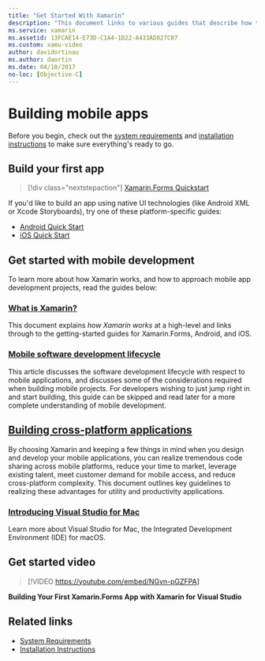 ```yaml
---
title: "Get Started With Xamarin"
description: "This document links to various guides that describe how to get started with Xamarin development. The linked content discusses how to build a first app, and provides a general introduction to mobile development."
ms.service: xamarin
ms.assetid: 13FCAE14-E73D-C1A4-1D22-A433AD827C07
ms.custom: xamu-video
author: davidortinau
ms.author: daortin
ms.date: 04/10/2017
no-loc: [Objective-C]
---
```


# Building mobile apps

Before you begin, check out the [system requirements](requirements.md)
and [installation instructions](~/get-started/installation/index.md) to make sure everything's
ready to go.

## Build your first app

> [!div class="nextstepaction"]
> [Xamarin.Forms Quickstart](~/get-started/quickstarts/app.md)

If you'd like to build an app using native UI technologies (like Android XML or Xcode Storyboards), try one of these platform-specific guides:

- [Android Quick Start](~/android/get-started/hello-android/hello-android-quickstart.md)
- [iOS Quick Start](~/ios/get-started/hello-ios/hello-ios-quickstart.md)

## Get started with mobile development

To learn more about how Xamarin works, and how to approach mobile app development projects,
read the guides below:

### [What is Xamarin?](~/cross-platform/get-started/introduction-to-mobile-development.md)

This document explains *how Xamarin works* at a high-level and links through to the getting-started guides for Xamarin.Forms, Android, and iOS.

### [Mobile software development lifecycle](~/cross-platform/get-started/introduction-to-mobile-sdlc.md)

This article discusses the software development lifecycle with respect to mobile applications, and discusses some of the considerations required when building mobile projects. For developers wishing to just jump right in and start building, this guide can be skipped and read later for a more complete understanding of mobile development.

## [Building cross-platform applications](~/cross-platform/app-fundamentals/building-cross-platform-applications/index.md)

By choosing Xamarin and keeping a few things in mind when you design and
develop your mobile applications, you can realize tremendous code sharing across
mobile platforms, reduce your time to market, leverage existing talent, meet
customer demand for mobile access, and reduce cross-platform
complexity. This document outlines key guidelines to realizing these
advantages for utility and productivity applications.

### [Introducing Visual Studio for Mac](/visualstudio/mac/)

Learn more about Visual Studio for Mac, the Integrated Development Environment (IDE) for macOS.

## Get started video

> [!VIDEO https://youtube.com/embed/NGvn-pGZFPA]

**Building Your First Xamarin.Forms App with Xamarin for Visual Studio**

## Related links

- [System Requirements](requirements.md)
- [Installation Instructions](~/get-started/installation/index.md)